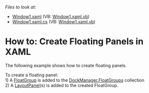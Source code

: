 <!-- default file list -->
*Files to look at*:

* [Window1.xaml](./CS/CreateFloatGroups/Window1.xaml) (VB: [Window1.xaml.vb](./VB/CreateFloatGroups/Window1.xaml.vb))
* [Window1.xaml.cs](./CS/CreateFloatGroups/Window1.xaml.cs) (VB: [Window1.xaml.vb](./VB/CreateFloatGroups/Window1.xaml.vb))
<!-- default file list end -->
# How to: Create Floating Panels in XAML


<p>The following example shows how to create floating panels.</p>
<p>To create a floating panel:<br> 1) A <a href="https://documentation.devexpress.com/#WPF/CustomDocument6826">FloatGroup</a> is added to the <a href="https://documentation.devexpress.com/#WPF/DevExpressXpfDockingDockLayoutManager_FloatGroupstopic">DockManager.FloatGroups</a> collection<br> 2) A <a href="https://documentation.devexpress.com/#WPF/CustomDocument6823">LayoutPanel</a>(s) is added to the created FloatGroup.</p>

<br/>


